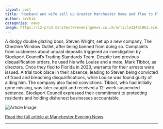 ```yaml
---
layout: post
title: "Husband and wife sell up Greater Manchester home and flee to Florida after he's finally rumbled"
author: archie
categories: news
image: https://i2-prod.manchestereveningnews.co.uk/article32481961.ece/ALTERNATES/s1200/0_Wrights.jpg
---
```

A dodgy double glazing boss, Steven Wright, set up a new company, The Cheshire Window Outlet, after being banned from doing so. Complaints from customers about unpaid deposits triggered an investigation by Stockport Council’s Trading Standards Team. Despite two previous disqualification orders, he used his wife Louise and a mate, Mark Tibbot, as directors. Once they fled to Florida in 2023, warrants for their arrests were issued. A trial took place in their absence, leading to Steven being convicted of fraud and breaching disqualifications, while Louise was found guilty of aiding him. The company also faced convictions. Tibbot, who had initially gone missing, was later caught and received a 12-week suspended sentence. Stockport Council expressed their commitment to protecting residents and holding dishonest businesses accountable.

![Article Image](https://i2-prod.manchestereveningnews.co.uk/article32481961.ece/ALTERNATES/s1200/0_Wrights.jpg)

[Read the full article at Manchester Evening News](https://www.manchestereveningnews.co.uk/news/greater-manchester-news/husband-wife-sell-up-greater-32481908)

---
